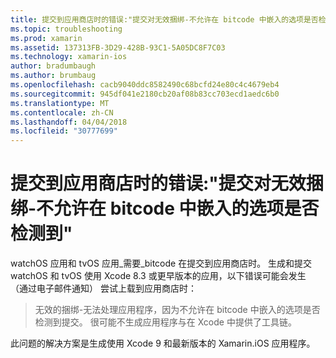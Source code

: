 ```yaml
---
title: 提交到应用商店时的错误:"提交对无效捆绑-不允许在 bitcode 中嵌入的选项是否检测到"
ms.topic: troubleshooting
ms.prod: xamarin
ms.assetid: 137313FB-3D29-428B-93C1-5A05DC8F7C03
ms.technology: xamarin-ios
author: bradumbaugh
ms.author: brumbaug
ms.openlocfilehash: cacb9040ddc8582490c68bcfd24e80c4c4679eb4
ms.sourcegitcommit: 945df041e2180cb20af08b83cc703ecd1aedc6b0
ms.translationtype: MT
ms.contentlocale: zh-CN
ms.lasthandoff: 04/04/2018
ms.locfileid: "30777699"
---
```

# <a name="error-when-submitting-to-app-store-invalid-bundle---options-not-allowed-to-be-embedded-in-bitcode-are-detected-in-the-submission"></a>提交到应用商店时的错误:"提交对无效捆绑-不允许在 bitcode 中嵌入的选项是否检测到"

watchOS 应用和 tvOS 应用_需要_bitcode 在提交到应用商店时。 生成和提交 watchOS 和 tvOS 使用 Xcode 8.3 或更早版本的应用，以下错误可能会发生 （通过电子邮件通知） 尝试上载到应用商店时：

>无效的捆绑-无法处理应用程序，因为不允许在 bitcode 中嵌入的选项是否检测到提交。 很可能不生成应用程序与在 Xcode 中提供了工具链。

此问题的解决方案是生成使用 Xcode 9 和最新版本的 Xamarin.iOS 应用程序。
